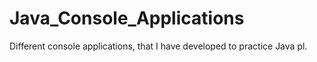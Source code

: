 # Java_Console_Applications
Different console applications, that I have developed to practice Java pl.
